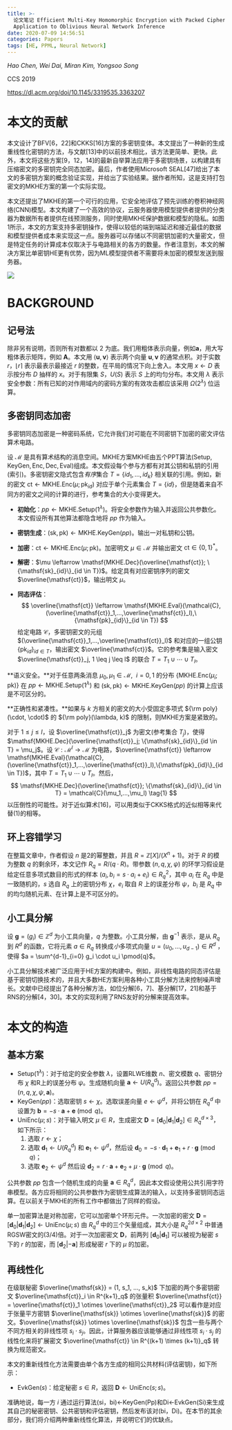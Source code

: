 ```yaml
---
title: >-
  论文笔记 Efficient Multi-Key Homomorphic Encryption with Packed Ciphertexts with
  Application to Oblivious Neural Network Inference
date: 2020-07-09 14:56:51
categories: Papers
tags: [HE, PPML, Neural Network]
---
```


*Hao Chen, Wei Dai, Miran Kim, Yongsoo Song*

CCS 2019

https://dl.acm.org/doi/10.1145/3319535.3363207

<!--more-->

# 本文的贡献

本文设计了BFV[6，22]和CKKS[16]方案的多密钥变体。本文提出了一种新的生成重线性化密钥的方法，与文献[13]中的以前技术相比，该方法更简单、更快。此外，本文将这些方案[9，12，14]的最新自举算法应用于多密钥场景，以构建具有压缩密文的多密钥完全同态加密。最后，作者使用Microsoft SEAL[47]给出了本文的多密钥方案的概念验证实现，并给出了实验结果。据作者所知，这是支持打包密文的MKHE方案的第一个实际实现。

本文还提出了MKHE的第一个可行的应用，它安全地评估了预先训练的卷积神经网络(CNN)模型。本文构建了一个高效的协议，云服务器使用模型提供者提供的分类器为数据所有者提供在线预测服务，同时使用MKHE保护数据和模型的隐私。如图1所示，本文的方案支持多密钥操作，使得以较低的端到端延迟和接近最佳的数据和模型提供者成本来实现这一点。服务器可以存储以不同密钥加密的大量密文，但是特定任务的计算成本仅取决于与电路相关的各方的数量。作者注意到，本文的解决方案比单密钥HE更有优势，因为ML模型提供者不需要将未加密的模型发送到服务器。

![](http://images.yingwai.top/picgo/emkhef1.png)



# BACKGROUND

## 记号法

除非另有说明，否则所有对数都以 $2$ 为底。我们用粗体表示向量，例如$\mathbf{a}$，用大写粗体表示矩阵，例如 $\mathbf{A}$。本文用 $\langle \mathbf{u}, \mathbf{v} \rangle$ 表示两个向量 $\mathbf{u}, \mathbf{v}$ 的通常点积。对于实数 $r$，$\lfloor r \rceil$ 表示最表示最接近 $r$ 的整数，在平局的情况下向上舍入。本文用 $x \leftarrow D$ 表示按分布 $D$ 抽样的 $x$。对于有限集 $S$，$U(S)$ 表示 $S$ 上的均匀分布。本文用 $\lambda$ 表示安全参数：所有已知的对作用域内的密码方案的有效攻击都应该采用 $\Omega(2^\lambda)$ 位运算。



## 多密钥同态加密

多密钥同态加密是一种密码系统，它允许我们对可能在不同密钥下加密的密文评估算术电路。

设 $\mathcal{M}$ 是具有算术结构的消息空间。MKHE方案MKHE由五个PPT算法($\mathsf{Setup}, \mathsf{KeyGen}, \mathsf{Enc}, \mathsf{Dec}, \mathsf{Eval}$)组成。本文假设每个参与方都有对其公钥和私钥的引用(索引)。多密钥密文隐式包含*有序*集合 $T = \{id_1, ..., id_k\}$ 相关联的引用。例如，新的密文 $\mathsf{ct} \leftarrow \mathsf{MKHE.Enc}(\mu; \mathsf{pk}_{id})$ 对应于单个元素集合 $T = \{id\}$，但是随着来自不同方的密文之间的计算的进行，参考集合的大小变得更大。

* **初始化**：$pp \leftarrow \mathsf{MKHE.Setup}(1^\lambda)$。将安全参数作为输入并返回公共参数化。本文假设所有其他算法都隐含地将 $pp$ 作为输入。

* **密钥生成**：$(\mathsf{sk}, \mathsf{pk}) \leftarrow \mathsf{MKHE.KeyGen}(pp)$。输出一对私钥和公钥。

* **加密**：$\mathsf{ct} \leftarrow \mathsf{MKHE.Enc}(\mu; \mathsf{pk})$。加密明文 $\mu \in \mathcal{M}$ 并输出密文 $\mathsf{ct} \in \{0,1 \}^*$。

* **解密**：$\mu \leftarrow \mathsf{MKHE.Dec}(\overline{\mathsf{ct}}; \{\mathsf{sk}_{id}\}_{id \in T})$。给定具有对应密钥序列的密文 $\overline{\mathsf{ct}}$，输出明文 $\mu$。

* **同态评估**：
  $$
  \overline{\mathsf{ct}} \leftarrow \mathsf{MKHE.Eval}(\mathcal{C}, (\overline{\mathsf{ct}}_1,...,\overline{\mathsf{ct}}_l),\{\mathsf{pk}_{id}\}_{id \in T})
  $$
  给定电路 $\mathcal{C}$，多密钥密文的元组 $(\overline{\mathsf{ct}}_1,...,\overline{\mathsf{ct}}_l)$ 和对应的一组公钥 $\{\mathsf{pk}_{id}\}_{id \in T}$，输出密文 $\overline{\mathsf{ct}}$。它的参考集是输入密文 $\overline{\mathsf{ct}}_j, 1 \leq j \leq l$ 的联合 $T = T_1 \cup \cdots \cup T_l$。

**语义安全。**对于任意两条消息 $\mu_0, \mu_1 \in \mathcal{M}, \ \ i = 0, 1$ 的分布 $\{\mathsf{MKHE.Enc}(\mu_i; \mathsf{pk}) \}$ 在 $pp \leftarrow \mathsf{MKHE.Setup}(1^\lambda)$ 和 $(\mathsf{sk}, \mathsf{pk}) \leftarrow \mathsf{MKHE.KeyGen}(pp)$ 的计算上应该是不可区分的。

**正确性和紧凑性。**如果与 $k$ 方相关的密文的大小受固定多项式 ${\rm poly}(\cdot, \cdot)$ 的 ${\rm poly}(\lambda, k)$ 的限制，则MKHE方案是紧致的。

对于 $1 \leq j \leq l$，设 $\overline{\mathsf{ct}}_j$ 为密文(参考集合 $T_j$)，使得 $\mathsf{MKHE.Dec}(\overline{\mathsf{ct}}_j; \{\mathsf{sk}_{id}\}_{id \in T} = \mu_j$。设 $\mathcal{C} : \mathcal{M}^l \rightarrow \mathcal{M}$ 为电路，$\overline{\mathsf{ct}} \leftarrow \mathsf{MKHE.Eval}(\mathcal{C}, (\overline{\mathsf{ct}}_1,...,\overline{\mathsf{ct}}_l),\{\mathsf{pk}_{id}\}_{id \in T})$，其中 $T = T_1 \cup \cdots \cup T_l$。然后，
$$
\mathsf{MKHE.Dec}(\overline{\mathsf{ct}}; \{\mathsf{sk}_{id}\}_{id \in T} = \mathcal{C}(\mu_1,...,\mu_l) \tag{1}
$$
以压倒性的可能性。对于近似算术[16]，可以用类似于CKKS格式的近似相等来代替(1)的相等。



## 环上容错学习

在整篇文章中，作者假设 $n$ 是2的幂整数，并且 $R=\mathbb{Z}[X]/(X^n+1)$。对于 $R$ 的模为整数 $q$ 的剩余环，本文记作 $R_q=R/(q·R)$。带参数 $(n,q,\chi,\psi)$ 的环学习假设是给定任意多项式数目的形式的样本 $(a_i,b_i=s \cdot a_i+e_i) \in R^2_q$，其中 $a_i$ 在 $R_q$ 中是一致随机的，$s$ 选自 $R_q$ 上的密钥分布 $\chi$，$e_i$ 取自 $R$ 上的误差分布 $\psi$，$b_i$ 是 $R_q$ 中的均匀随机元素、在计算上是不可区分的。



## 小工具分解

设 $\mathbf{g}=(g_i) \in \mathbb{Z}^d$ 为小工具向量，$q$ 为整数。小工具分解，由 $\mathbf{g}^{-1}$ 表示，是从 $R_q$ 到 $R^d$ 的函数，它将元素 $a \in R_q$ 转换成*小*多项式向量 $u=(u_0,...,u_{d−1})\in R^d$ ，使得 $a = \sum^{d-1}_{i=0} g_i \cdot u_i \pmod{q}$。

小工具分解技术被广泛应用于HE方案的构建中。例如，非线性电路的同态评估是基于密钥切换技术的，并且大多数HE方案利用各种小工具分解方法来控制噪声增长。文献中已经提出了各种分解方法，如位分解[6，7]、基分解[17，21]和基于RNS的分解[4，30]。本文的实现利用了RNS友好的分解来提高效率。



# 本文的构造

## 基本方案

* $\mathsf{Setup}(1^\lambda)$：对于给定的安全参数 $\lambda$，设置RLWE维数 $n$、密文模数 $q$、密钥分布 $\chi$ 和R上的误差分布 $\psi$。生成随机向量 $\mathbf{a} \leftarrow U(R^d_q)$。返回公共参数 $pp=(n, q, \chi, \psi, \mathbf{a})$。
* $\mathsf{KeyGen}(pp)$：选取密钥 $s \leftarrow \chi$。选取误差向量 $e \leftarrow \psi^d$，并将公钥在 $R^d_q$ 中设置为 $\mathbf{b} = -s \cdot \mathbf{a} + \mathbf{e} \pmod{q}$。
* $\mathsf{UniEnc}(\mu;s)$：对于输入明文 $\mu \in R$，生成密文 $\mathbf{D} = [\mathbf{d}_0 | \mathbf{d}_1 | \mathbf{d}_2] \in R^{d \times 3}_q$，如下所示：
  1. 选取 $r \leftarrow \chi$；
  2. 选取 $\mathbf{d}_1 \leftarrow U(R^d_q)$ 和 $\mathbf{e}_1 \leftarrow \psi^d$，然后设 $\mathbf{d}_0 = -s \cdot \mathbf{d}_1 + \mathbf{e}_1 + r \cdot \mathbf{g} \pmod{q}$；
  3. 选取 $\mathbf{e}_2 \leftarrow \psi^d$ 然后设 $\mathbf{d}_2 = r \cdot \mathbf{a} + \mathbf{e}_2 + \mu \cdot \mathbf{g} \pmod{q}$。

公共参数 $pp$ 包含一个随机生成的向量 $\mathbf{a} \in R^d_q$，因此本文假设使用公共引用字符串模型。各方应将相同的公共参数作为密钥生成算法的输入，以支持多密钥同态运算。在以前关于MKHE的所有工作中都做出了同样的假设。

单一加密算法是对称加密，它可以加密单个环形元件。一次加密的密文 $\mathbf{D} = [\mathbf{d}_0 | \mathbf{d}_1 | \mathbf{d}_2] \leftarrow \mathsf{UniEnc}(\mu;s)$ 由 $R^d_q$ 中的三个矢量组成，其大小是 $R^{2d \times 2}_q$ 中普通RGSW密文的(3/4)倍。对于一次加密密文 $\mathbf{D}$，前两列 $[\mathbf{d}_0 | \mathbf{d}_1]$ 可以被视为秘密 $s$ 下的 $r$ 的加密，而 $[\mathbf{d}_2 | -\mathbf{a}]$ 形成秘密 $r$ 下的 $\mu$ 的加密。



## 再线性化

在级联秘密 $\overline{\mathsf{sk}} = (1, s_1, ..., s_k)$ 下加密的两个多密钥密文 $\overline{\mathsf{ct}}_i \in R^{k+1}_q$ 的张量积 $\overline{\mathsf{ct}} = \overline{\mathsf{ct}}_1 \otimes \overline{\mathsf{ct}}_2$ 可以看作是对应于张量平方密钥 $\overline{\mathsf{sk}} \otimes \overline{\mathsf{sk}}$ 的密文。$\overline{\mathsf{sk}} \otimes \overline{\mathsf{sk}}$ 包含一些与两个不同方相关的非线性项 $s_i \cdot s_j$。因此，计算服务器应该能够通过非线性项 $s_i \cdot s_j$ 的线性化来将扩展密文 $\overline{\mathsf{ct}} \in R^{(k+1) \times (k+1)}_q$ 转换为规范密文。

本文的重新线性化方法需要由单个各方生成的相同公共材料(评估密钥)，如下所示：

* $\mathsf{EvkGen}(s)$：给定秘密 $s \in R$，返回 $\mathbf{D} \leftarrow \mathsf{UniEnc}(s;s)$。

准确地说，每一方 $i$ 通过运行算法(si，bi)←KeyGen(Pp)和Di←EvkGen(Si)来生成其自己的秘密密钥、公共密钥和评估密钥，然后发布该对(bi，Di)。在本节的其余部分，我们将介绍两种重新线性化算法，并说明它们的优缺点。